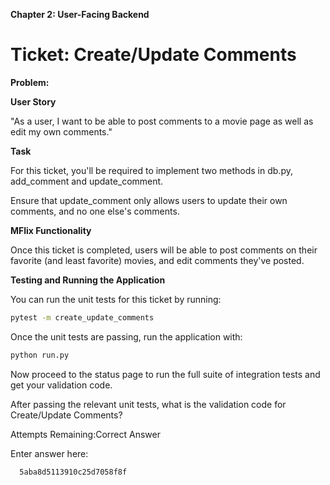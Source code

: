 **Chapter 2: User-Facing Backend**

# Ticket: Create/Update Comments
**Problem:**

**User Story**

"As a user, I want to be able to post comments to a movie page as well as edit my own comments."

**Task**

For this ticket, you'll be required to implement two methods in db.py, add_comment and update_comment.

Ensure that update_comment only allows users to update their own comments, and no one else's comments.

**MFlix Functionality**

Once this ticket is completed, users will be able to post comments on their favorite (and least favorite) movies, and edit comments they've posted.

**Testing and Running the Application**

You can run the unit tests for this ticket by running:

```bash
pytest -m create_update_comments
```
Once the unit tests are passing, run the application with:

```bash
python run.py
```
Now proceed to the status page to run the full suite of integration tests and get your validation code.

After passing the relevant unit tests, what is the validation code for Create/Update Comments?

Attempts Remaining:Correct Answer

Enter answer here:

      5aba8d5113910c25d7058f8f
